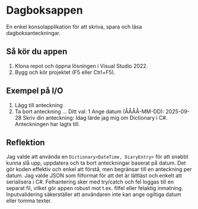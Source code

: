 # Dagboksappen

En enkel konsolapplikation för att skriva, spara och läsa dagboksanteckningar.

## Så kör du appen
1. Klona repot och öppna lösningen i Visual Studio 2022.
2. Bygg och kör projektet (F5 eller Ctrl+F5).

## Exempel på I/O
1.	Lägg till anteckning
2.	Ta bort anteckning ... Ditt val: 1 Ange datum (ÅÅÅÅ-MM-DD): 2025-09-28 Skriv din anteckning: Idag lärde jag mig om Dictionary i C#. Anteckningen har lagts till.

## Reflektion
Jag valde att använda en `Dictionary<DateTime, DiaryEntry>` för att snabbt kunna slå upp, uppdatera och ta bort anteckningar baserat på datum. Det gör koden effektiv och enkel att förstå, men begränsar till en anteckning per datum. Jag valde JSON som filformat för att det är lättläst och enkelt att serialisera i C#. Felhantering sker med try/catch och fel loggas till en separat fil, vilket gör appen robust mot t.ex. filfel eller felaktig inmatning. Inputvalidering säkerställer att användaren inte kan ange ogiltiga datum eller tomma texter.
